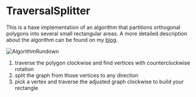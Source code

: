 TraversalSplitter
=================

This is a haxe implementation of an algorithm that partitions orthogonal polygons into several small rectangular areas.
A more detailed description about the algorithm can be found on my [blog](http://scrambledrk.blogspot.co.at/2014/07/polygon-partitioning.html).

![AlgorithmRundown](http://1.bp.blogspot.com/-p1GqJiiXK4g/U7P62VbzwcI/AAAAAAAAAKc/skfpaNK0HFY/s1600/algorithm.png)

1. traverse the polygon clockwise and find vertices with counterclockwise rotation
2. split the graph from those vertices to any direction
3. pick a vertex and traverse the adjusted graph clockwise to build your rectangle
